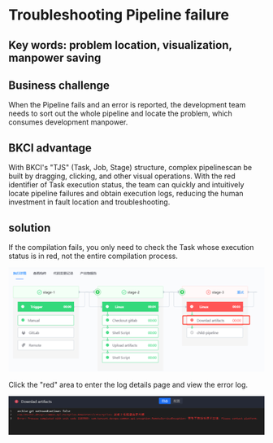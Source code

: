 # Troubleshooting Pipeline failure

## Key words: problem location, visualization, manpower saving

## Business challenge

When the Pipeline fails and an error is reported, the development team needs to sort out the whole pipeline and locate the problem, which consumes development manpower.

## BKCI advantage

With BKCI's "TJS" (Task, Job, Stage) structure, complex pipelinescan be built by dragging, clicking, and other visual operations. With the red identifier of Task execution status, the team can quickly and intuitively locate pipeline failures and obtain execution logs, reducing the human investment in fault location and troubleshooting.

## solution

If the compilation fails, you only need to check the Task whose execution status is in red, not the entire compilation process.

![](../../.gitbook/assets/scene-pipeline-failure-location-a.png)

Click the "red" area to enter the log details page and view the error log.

![](../../.gitbook/assets/scene-pipeline-failure-location-b.png)